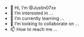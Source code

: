 - 👋 Hi, I’m @Justin07xx
- 👀 I’m interested in ...
- 🌱 I’m currently learning ...
- 💞️ I’m looking to collaborate on ...
- 📫 How to reach me ...

<!---
Justin07xx/Justin07xx is a ✨ special ✨ repository because its `README.md` (this file) appears on your GitHub profile.
You can click the Preview link to take a look at your changes.
--->
